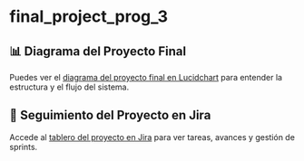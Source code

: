 # final_project_prog_3
## 📊 Diagrama del Proyecto Final

Puedes ver el [diagrama del proyecto final en Lucidchart](https://lucid.app/lucidchart/000836c6-3e07-47c2-9646-3c1873198292/edit?invitationId=inv_792ca01e-1dc9-4978-9946-39952bba0076&page=hP0cGiQ_MhBI#) para entender la estructura y el flujo del sistema.

## 📌 Seguimiento del Proyecto en Jira

Accede al [tablero del proyecto en Jira](https://tujira.atlassian.net/jira/software/projects/PROY/boards/1) para ver tareas, avances y gestión de sprints.
